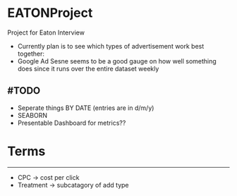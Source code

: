 # EATONProject
Project for Eaton Interview

* Currently plan is to see which types of advertisement work best together:
* Google Ad Sesne seems to be a good gauge on how well something does since it runs over the entire dataset weekly


#TODO 
--------------
* Seperate things BY DATE (entries are in d/m/y) 
* SEABORN 
* Presentable Dashboard for metrics?? 





# Terms 
-------------------
* CPC -> cost per click
* Treatment -> subcatagory of add type

















